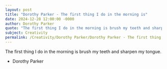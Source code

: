 ```yaml
---
layout: post
title: "Dorothy Parker - The first thing I do in the morning is"
date: 2024-12-28 12:00:00 -0000
author: Dorothy Parker
quote: "The first thing I do in the morning is brush my teeth and sharpen my tongue."
subject: Creativity
permalink: /Creativity/Dorothy Parker/Dorothy Parker - The first thing I do in the morning is
---
```


The first thing I do in the morning is brush my teeth and sharpen my tongue.

- Dorothy Parker
